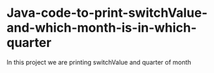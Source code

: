 # Java-code-to-print-switchValue-and-which-month-is-in-which-quarter
In this project we are printing switchValue and quarter of month
